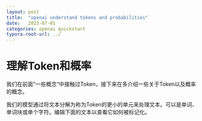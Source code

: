 ```yaml
---
layout: post
title:  "openai understand tokens and probabilities"
date:   2023-07-01
categories: openai quickstart	
typora-root-url: ../
---
```


# 理解Token和概率

​	我们在前面”一些概念“中接触过Token，接下来在多介绍一些关于Token以及概率的概念。

​	我们的模型通过将文本分解为称为Token的更小的单元来处理文本。可以是单词、单词块或单个字符。编辑下面的文本以查看它如何被标记化。
